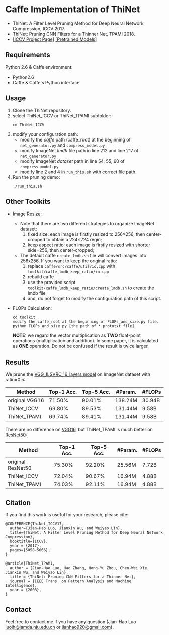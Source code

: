 # Caffe Implementation of ThiNet
* ThiNet: A Filter Level Pruning Method for Deep Neural Network Compression, ICCV 2017.
* ThiNet: Pruning CNN Filters for a Thinner Net, TPAMI 2018.
* [[ICCV Project Page]](http://lamda.nju.edu.cn/luojh/project/ThiNet_ICCV17/ThiNet_ICCV17.html)   [[Pretrained Models]](https://github.com/Roll920/ThiNet)

## Requirements 
Python 2.6 & Caffe environment:
* Python2.6
* Caffe & Caffe's Python interface

## Usage
1. Clone the ThiNet repository.
2. select ThiNet_ICCV or ThiNet_TPAMI subfolder:
   ```
   cd ThiNet_ICCV
   ```
3. modify your configuration path:
   + modify the *caffe*  path (caffe_root) at the beginning of `net_generator.py` and `compress_model.py`
   + modify ImageNet *lmdb* file path in line 212 and line 217 of `net_generator.py`
   + modify ImageNet *dataset* path in line 54, 55, 60 of `compress_model.py`
   + modify line 2 and 4 in `run_this.sh` with correct file path.
4. Run the pruning demo:
   ```
   ./run_this.sh
   ```

## Other Toolkits
* Image Resize:
  + Note that there are two different strategies to organize ImageNet dataset:
     1. fixed size: each image is firstly resized to 256×256, then center-cropped to obtain a 224×224 regin;
     2. keep aspect ratio: each image is firstly resized with shorter side=256, then center-cropped;
  + The default caffe `create_lmdb.sh` file will convert images into 256x256. If you want to keep the original ratio: 
     1. replace `caffe/src/caffe/util/io.cpp` with `toolkit/caffe_lmdb_keep_ratio/io.cpp` 
     2. rebuild caffe
     3. use the provided script `toolkit/caffe_lmdb_keep_ratio/create_lmdb.sh` to create the lmdb file
     4. and, do not forget to modify the configuration path of this script.

* FLOPs Calculation:
  ```
  cd toolkit
  modify the caffe_root at the beginning of FLOPs_and_size.py file.
  python FLOPs_and_size.py [the path of *.prototxt file]
  ```
  **NOTE:** we regard the vector multiplication as **TWO** float-point operations (multiplication and addition). In some paper,  it is calculated as **ONE** operation. Do not be confused if the result is twice larger.

## Results
We prune the [VGG_ILSVRC_16_layers model](https://gist.github.com/ksimonyan/211839e770f7b538e2d8) on ImageNet dataset with ratio=0.5:

| Method  | Top-1 Acc.  | Top-5 Acc.  | #Param.   | #FLOPs  |
| ------------- | ------------- | ------------- |  ------------- |  ------------- | 
| original VGG16  | 71.50%  | 90.01%  | 138.24M  | 30.94B  |
|  ThiNet_ICCV |  69.80%  | 89.53%  | 131.44M  | 9.58B  |
| ThiNet_TPAMI | 69.74% | 89.41% | 131.44M | 9.58B |

There are no difference on [VGG16](https://gist.github.com/ksimonyan/211839e770f7b538e2d8), but ThiNet_TPAMI is much better on [ResNet50](https://github.com/KaimingHe/deep-residual-networks):

| Method  | Top-1 Acc.  | Top-5 Acc.  | #Param.   | #FLOPs  |
| ------------- | ------------- | ------------- |  ------------- |  ------------- | 
| original ResNet50  | 75.30%  | 92.20%  | 25.56M  | 7.72B  |
|  ThiNet_ICCV |  72.04%  | 90.67%  | 16.94M | 4.88B |
| ThiNet_TPAMI | 74.03% | 92.11% | 16.94M | 4.88B |

## Citation
If you find this work is useful for your research, please cite:
```
@CONFERENCE{ThiNet_ICCV17,
  author={Jian-Hao Luo, Jianxin Wu, and Weiyao Lin},
  title={ThiNet: A Filter Level Pruning Method for Deep Neural Network Compression},
  booktitle={ICCV},
  year = {2017},
  pages={5058-5066},
}
```
```
@article{ThiNet_TPAMI,
  author = {Jian-Hao Luo, Hao Zhang, Hong-Yu Zhou, Chen-Wei Xie, Jianxin Wu, and Weiyao Lin},
  title = {ThiNet: Pruning CNN Filters for a Thinner Net},
  journal = {IEEE Trans. on Pattern Analysis and Machine Intelligence},
  year = {2008},
}
```

## Contact
Feel free to contact me if you have any question (Jian-Hao Luo luojh@lamda.nju.edu.cn or jianhao920@gmail.com).

